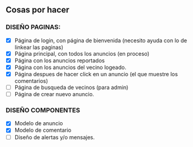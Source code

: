 ## **Cosas por hacer**

### DISEÑO PAGINAS:

- [X] Página de login, con página de bienvenida (necesito ayuda con lo de linkear las paginas)
- [X] Página principal, con todos los anuncios (en proceso)
- [X] Página con los anuncios reportados
- [X] Página con los anuncios del vecino logeado.
- [X] Página despues de hacer click en un anuncio (el que muestre los comentarios)
- [ ] Página de busqueda de vecinos (para admin)
- [ ] Página de crear nuevo anuncio.

### DISEÑO COMPONENTES

- [X] Modelo de anuncio
- [X] Modelo de comentario
- [ ] Diseño de alertas y/o mensajes.
